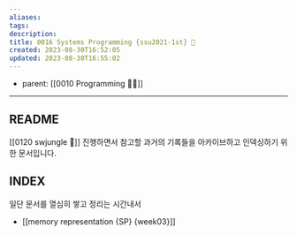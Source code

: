 ```yaml
---
aliases: 
tags: 
description:
title: 0016 Systems Programming {ssu2021-1st} 🐼
created: 2023-08-30T16:52:05
updated: 2023-08-30T16:55:02
---
```

- parent: [[0010 Programming 👩‍💻]]  
___

## README

[[0120 swjungle 🤖]] 진행하면서 참고할 과거의 기록들을 아카이브하고 인덱싱하기 위한 문서입니다.

## INDEX

일단 문서를 열심히 쌓고 정리는 시간내서

- [[memory representation {SP} {week03}]]
